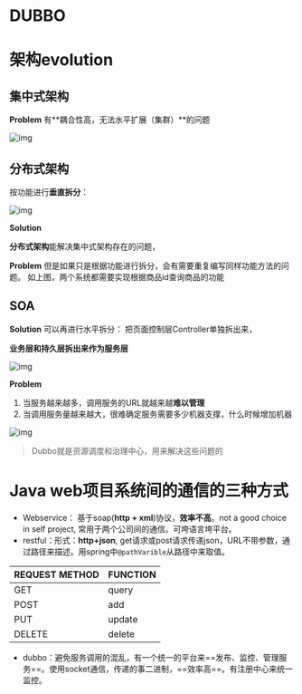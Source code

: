 # DUBBO

#  架构evolution

## 集中式架构

**Problem**
有**耦合性高，无法水平扩展（集群）**的问题

![img](images/taotao-all-in-one.jpg)

##  分布式架构

按功能进行**垂直拆分**：

![img](images/taotao-vert-split-according-features.jpg)

**Solution**

**分布式架构**能解决集中式架构存在的问题，

**Problem**
但是如果只是根据功能进行拆分，会有需要重复编写同样功能方法的问题。
如上图，两个系统都需要实现根据商品id查询商品的功能

## SOA

**Solution**
可以再进行水平拆分：
把页面控制层Controller单独拆出来，

**业务层和持久层拆出来作为服务层**

![img](images/taotao-hori-split-according-service.jpg)

**Problem**

1. 当服务越来越多，调用服务的URL就越来越**难以管理**
2. 当调用服务量越来越大，很难确定服务需要多少机器支撑，什么时候增加机器

![img](images/taotao-soa.jpg)

> Dubbo就是资源调度和治理中心，用来解决这些问题的



# Java web项目系统间的通信的三种方式

- Webservice： 基于soap(**http + xml**)协议，**效率不高**。not a good choice in self project, 常用于两个公司间的通信。可垮语言垮平台。
- restful：形式：**http+json**, get请求或post请求传递json，URL不带参数，通过路径来描述。用spring中`@pathVarible`从路径中来取值。

| REQUEST METHOD | FUNCTION |
| -------------- | -------- |
| GET            | query    |
| POST           | add      |
| PUT            | update   |
| DELETE         | delete   |

- dubbo：避免服务调用的混乱，有一个统一的平台来==发布、监控、管理服务==。使用socket通信，传递的事二进制，==效率高==。有注册中心来统一监控。